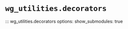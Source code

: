 # `wg_utilities.decorators`

::: wg_utilities.decorators
    options:
        show_submodules: true
